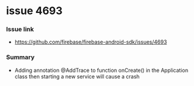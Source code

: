 # issue 4693
### Issue link
- https://github.com/firebase/firebase-android-sdk/issues/4693
### Summary
- Adding annotation @AddTrace to function onCreate() in the Application class then starting a new service will cause a crash
